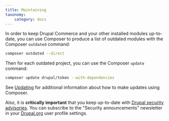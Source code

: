 ```yaml
---
title: Maintaining
taxonomy:
    category: docs
---
```


In order to keep Drupal Commerce and your other installed modules up-to-date,
you can use Composer to produce a list of outdated modules with the Composer
`outdated` command:

```bash
composer outdated --direct
```

Then for each outdated project, you can use the Composer `update` command:

```bash
composer update drupal/token --with-dependencies
```

See [Updating](../03.updating) for additional information about how to make
updates using Composer.

Also, it is **critically important** that you keep up-to-date with [Drupal security advisories].
You can subscribe to the "Security announcements" newsletter in your [Drupal.org] user
profile settings.

[Drupal security advisories]: https://www.drupal.org/security
[Drupal.org]: https://www.drupal.org

